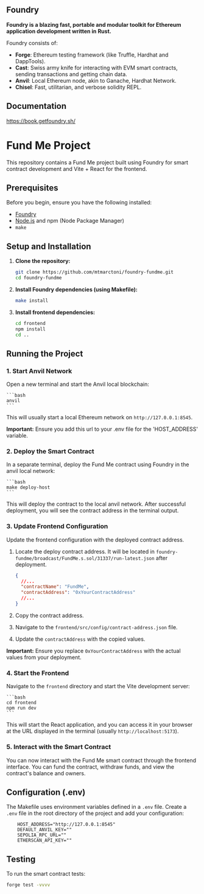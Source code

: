 ## Foundry

**Foundry is a blazing fast, portable and modular toolkit for Ethereum application development written in Rust.**

Foundry consists of:

- **Forge**: Ethereum testing framework (like Truffle, Hardhat and DappTools).
- **Cast**: Swiss army knife for interacting with EVM smart contracts, sending transactions and getting chain data.
- **Anvil**: Local Ethereum node, akin to Ganache, Hardhat Network.
- **Chisel**: Fast, utilitarian, and verbose solidity REPL.

## Documentation

https://book.getfoundry.sh/

# Fund Me Project

This repository contains a Fund Me project built using Foundry for smart contract development and Vite + React for the frontend.

## Prerequisites

Before you begin, ensure you have the following installed:

- [Foundry](https://book.getfoundry.sh/getting-started/installation)
- [Node.js](https://nodejs.org/) and npm (Node Package Manager)
- `make`

## Setup and Installation

1.  **Clone the repository:**

    ```bash
    git clone https://github.com/mtmarctoni/foundry-fundme.git
    cd foundry-fundme
    ```

2.  **Install Foundry dependencies (using Makefile):**

    ```bash
    make install
    ```

3.  **Install frontend dependencies:**

    ```bash
    cd frontend
    npm install
    cd ..
    ```

## Running the Project

### 1. Start Anvil Network

Open a new terminal and start the Anvil local blockchain:

    ```bash
    anvil
    ```

This will usually start a local Ethereum network on `http://127.0.0.1:8545`.

**Important:** Ensure you add this url to your .env file for the 'HOST_ADDRESS' variable.

### 2. Deploy the Smart Contract

In a separate terminal, deploy the Fund Me contract using Foundry in the anvil local network:

    ```bash
    make deploy-host
    ```

This will deploy the contract to the local anvil network. After successful deployment, you will see the contract address in the terminal output.

### 3. Update Frontend Configuration

Update the frontend configuration with the deployed contract address.

1.  Locate the deploy contract address. It will be located in `foundry-fundme/broadcast/FundMe.s.sol/31337/run-latest.json` after deployment.

    ```json
    {
      //...
      "contractName": "FundMe",
      "contractAddress": "0xYourContractAddress"
      //...
    }
    ```

2.  Copy the contract address.
3.  Navigate to the `frontend/src/config/contract-address.json` file.
4.  Update the `contractAddress` with the copied values.

**Important:** Ensure you replace `0xYourContractAddress` with the actual values from your deployment.

### 4. Start the Frontend

Navigate to the `frontend` directory and start the Vite development server:

    ```bash
    cd frontend
    npm run dev
    ```

This will start the React application, and you can access it in your browser at the URL displayed in the terminal (usually `http://localhost:5173`).

### 5. Interact with the Smart Contract

You can now interact with the Fund Me smart contract through the frontend interface. You can fund the contract, withdraw funds, and view the contract's balance and owners.

## Configuration (.env)

The Makefile uses environment variables defined in a `.env` file. Create a `.env` file in the root directory of the project and add your configuration:

```
    HOST_ADDRESS="http://127.0.0.1:8545"
    DEFAULT_ANVIL_KEY=""
    SEPOLIA_RPC_URL=""
    ETHERSCAN_API_KEY=""
```

## Testing

To run the smart contract tests:

```bash
forge test -vvvv
```
